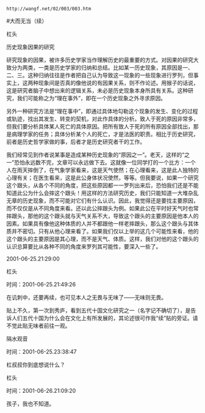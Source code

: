 `http://wangf.net/02/003/003.htm`

#大而无当（续）

杠头

历史现象因果的研究

研究现象的因果，被许多历史学家当作理解历史的最重要的方式。对因果的研究大致分为两类，一类是历史学家的归纳和总结。比如某一历史现象，其原因是一、二、三。这种归纳往往是作者把自己认为导致这一现象的一些现象进行罗列，但事实上，这两种现象间是否真的像他说的有因果关系，则不作论述。用猴子的话说，这是研究者脑子中想出来的逻辑关系，未必是历史现象本身所具有关系。这种研究，我们可能称之为“理在事外”，即在一个历史现象之外寻求原因。

另外一种研究方法是“理在事中”，即通过具体地勾勒这个现象的发生、变化的过程或轨迹，找出其发生、转变的契机，对此作具体的分析。致人于死的原因非常多，但我们要分析具体某人死亡的具体原因。把所有致人于死的所有原因全部找出，那是病理学家的任务；具体分析某个人的死亡，才是法医的职责。相比于历史研究，前者是历史哲学家做的事，后者才是历史研究者干的工作。

我们经常见到作者说某事是造成某种历史现象的“原因之一”。老天，这样的“之一”恐怕永远数不完，文章可以永远做下去。这就像一位同学打的一个比方：一个人在雨天摔倒了，在气象学家看来，这是天气使然；在心理看来，这是此人独特的心理有关；在医生看来，这是此公身体状况使然，等等。但我要说，如果一个研究这个跟头，从各个不同的角度，把这些原因都一一罗列出来后，恐怕我们还是不能知道此公为什么会摔这个跟头！用这样的方法研究历史，我们只能知道一大堆杂乱无章的历史现象，而不可能对它们有什么认识。因此，我觉得还是要找主要原因，而不仅仅是从不同角度来看。还以此公摔跟头为例。如果此公在平时好天气时也常摔跟头，那他的这个跟头就与天气关系不大，导致这个跟头的主要原因是他本人的因素。如果具有像他这种体质的人并不都跟他一样老摔跟头，那么这个跟头与其体质并不密切。只有从他心理来看了。如果我们仅以上举的这几个可能性来看，他的这个跟头的主要原因是其心理，而不是天气、体质。这样，我们对他的这个跟头的认识总算要比从各种不同的角度来罗列其可能性，要深入一些了。

2001-06-25.21:29:00 

杠头

时间：2001-06-25.21:49:26 

在讥刺中，还要再续，也可见本人之无畏与无味了——无味则无畏。 

贴上不久，第一次到秀庐，看到五代十国文化研究之一（名字记不确切了），是告诉人们五代十国为什么会在文化上有所发展的，其论述很可作我“续”贴的旁证。请不觉此贴无味者前往一观。

隔水观音

时间：2001-06-25.23:38:47 

杠叔叔你到底想说什么？

杠头

时间：2001-06-26.21:09:20 

孩子，我也不知道。